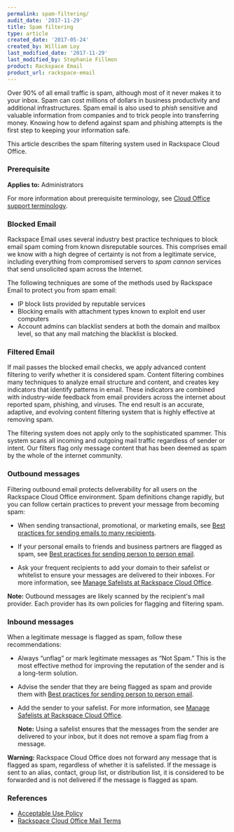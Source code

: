 ```yaml
---
permalink: spam-filtering/
audit_date: '2017-11-29'
title: Spam filtering
type: article
created_date: '2017-05-24'
created_by: William Loy
last_modified_date: '2017-11-29'
last_modified_by: Stephanie Fillmon
product: Rackspace Email
product_url: rackspace-email
---
```


Over 90% of all email traffic is spam, although most of it never
makes it to your inbox. Spam can cost millions of dollars in business
productivity and additional infrastructures. Spam email is also used to
*phish* sensitive and valuable information from companies and to trick
people into transferring money. Knowing how to defend against spam and
phishing attempts is the first step to keeping your information safe.

This article describes the spam filtering system used in Rackspace Cloud Office.

### Prerequisite

**Applies to:** Administrators

For more information about prerequisite terminology, see [Cloud Office support terminology](/how-to/cloud-office-support-terminology).

### Blocked Email

Rackspace Email uses several industry best practice techniques to block
email spam coming from known disreputable sources. This comprises email we
know with a high degree of certainty is not from a legitimate
service, including everything from compromised servers to *spam cannon*
services that send unsolicited spam across the Internet.

The following techniques are some of the methods used by Rackspace Email to
protect you from spam email:

- IP block lists provided by reputable services
- Blocking emails with attachment types known to exploit end user computers
- Account admins can blacklist senders at both the domain and mailbox level, so
  that any mail matching the blacklist is blocked.

### Filtered Email

If mail passes the blocked email checks, we apply advanced content
filtering to verify whether it is considered spam. Content filtering
combines many techniques to analyze email structure and content, and creates
key indicators that identify patterns in email. These indicators are combined
with industry-wide feedback from email providers across the internet
about reported spam, phishing, and viruses. The end result is an
accurate, adaptive, and evolving content filtering system that is highly
effective at removing spam.

The filtering system does not apply only to the sophisticated spammer.
This system scans all incoming and outgoing mail traffic regardless of sender
or intent. Our filters  flag only message content that has been deemed as
spam by the whole of the internet community.

### Outbound messages

Filtering outbound email protects deliverability for all users on
the Rackspace Cloud Office environment. Spam definitions change rapidly, but
you can follow certain practices to prevent your message from becoming spam:

- When sending transactional, promotional, or marketing emails, see
  [Best practices for sending emails to many recipients](/how-to/best-practices-for-sending-emails-to-many-recipients/).

- If your personal emails to friends and business partners are flagged as
  spam, see [Best practices for sending person to person email](/how-to/best-practices-for-sending-person-to-person-email/).

- Ask your frequent recipients to add your domain to their safelist or
  whitelist to ensure your messages are delivered to their inboxes.
  For more information, see
  [Manage Safelists at Rackspace Cloud Office](/how-to/spam-preferences-safe-lists-and-black-list-in-rackspace-email/#manage-safelists).

**Note:** Outbound messages are likely scanned by the recipient's mail provider. Each provider has its own policies for flagging and filtering spam.

### Inbound messages

When a legitimate message is flagged as spam, follow these recommendations:

- Always “unflag” or mark legitimate messages as “Not Spam.” This is the
  most effective method for improving the reputation of the sender and is a
  long-term solution.

- Advise the sender that they are being flagged as spam and provide them with
  [Best practices for sending person to person email](/how-to/best-practices-for-sending-person-to-person-email/).

- Add the sender to your safelist. For more information, see
  [Manage Safelists at Rackspace Cloud Office](/how-to/spam-preferences-safe-lists-and-black-list-in-rackspace-email/#manage-safelists).

   **Note:** Using a safelist ensures that the messages from the sender are delivered to your inbox, but it does not remove a spam flag from a message.

**Warning:** Rackspace Cloud Office does not forward any message that is flagged as spam, regardless of whether it is safelisted. If the message is sent to an alias, contact, group list, or distribution list, it is considered to be forwarded and is not delivered if the message is flagged as spam.

### References

- [Acceptable Use Policy](https://www.rackspace.com/information/legal/aup?_ga=2.75345873.298003222.1495221511-62538955.1439921553)
- [Rackspace Cloud Office Mail Terms](https://www.rackspace.com/information/legal/mailterms)

